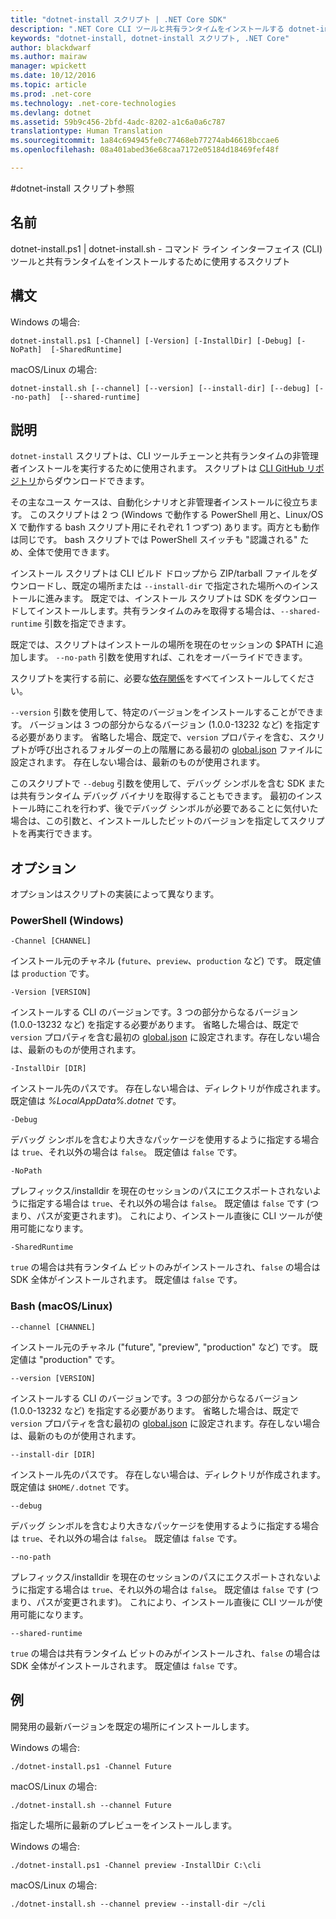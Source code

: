 ```yaml
---
title: "dotnet-install スクリプト | .NET Core SDK"
description: ".NET Core CLI ツールと共有ランタイムをインストールする dotnet-install スクリプトについて説明します。"
keywords: "dotnet-install, dotnet-install スクリプト, .NET Core"
author: blackdwarf
ms.author: mairaw
manager: wpickett
ms.date: 10/12/2016
ms.topic: article
ms.prod: .net-core
ms.technology: .net-core-technologies
ms.devlang: dotnet
ms.assetid: 59b9c456-2bfd-4adc-8202-a1c6a0a6c787
translationtype: Human Translation
ms.sourcegitcommit: 1a84c694945fe0c77468eb77274ab46618bccae6
ms.openlocfilehash: 08a401abed36e68caa7172e05184d18469fef48f

---
```


#<a name="dotnetinstall-scripts-reference"></a>dotnet-install スクリプト参照

## <a name="name"></a>名前
dotnet-install.ps1 | dotnet-install.sh - コマンド ライン インターフェイス (CLI) ツールと共有ランタイムをインストールするために使用するスクリプト

## <a name="synopsis"></a>構文
Windows の場合:

`dotnet-install.ps1 [-Channel] [-Version]
    [-InstallDir] [-Debug] [-NoPath] 
    [-SharedRuntime]`

macOS/Linux の場合:

`dotnet-install.sh [--channel] [--version]
    [--install-dir] [--debug] [--no-path] 
    [--shared-runtime]`

## <a name="description"></a>説明
`dotnet-install` スクリプトは、CLI ツールチェーンと共有ランタイムの非管理者インストールを実行するために使用されます。 スクリプトは [CLI GitHub リポジトリ](https://github.com/dotnet/cli/tree/rel/1.0.0-preview2/scripts/obtain)からダウンロードできます。 

その主なユース ケースは、自動化シナリオと非管理者インストールに役立ちます。 このスクリプトは 2 つ (Windows で動作する PowerShell 用と、Linux/OS X で動作する bash スクリプト用にそれぞれ 1 つずつ) あります。両方とも動作は同じです。 bash スクリプトでは PowerShell スイッチも "認識される" ため、全体で使用できます。 

インストール スクリプトは CLI ビルド ドロップから ZIP/tarball ファイルをダウンロードし、既定の場所または `--install-dir` で指定された場所へのインストールに進みます。 既定では、インストール スクリプトは SDK をダウンロードしてインストールします。共有ランタイムのみを取得する場合は、`--shared-runtime` 引数を指定できます。 

既定では、スクリプトはインストールの場所を現在のセッションの $PATH に追加します。 `--no-path` 引数を使用すれば、これをオーバーライドできます。 

スクリプトを実行する前に、必要な[依存関係](https://github.com/dotnet/core/blob/master/Documentation/prereqs.md)をすべてインストールしてください。

`--version` 引数を使用して、特定のバージョンをインストールすることができます。 バージョンは 3 つの部分からなるバージョン (1.0.0-13232 など) を指定する必要があります。 省略した場合、既定で、`version` プロパティを含む、スクリプトが呼び出されるフォルダーの上の階層にある最初の [global.json](global-json.md) ファイルに設定されます。 存在しない場合は、最新のものが使用されます。

このスクリプトで `--debug` 引数を使用して、デバッグ シンボルを含む SDK または共有ランタイム デバッグ バイナリを取得することもできます。 最初のインストール時にこれを行わず、後でデバッグ シンボルが必要であることに気付いた場合は、この引数と、インストールしたビットのバージョンを指定してスクリプトを再実行できます。 

## <a name="options"></a>オプション
オプションはスクリプトの実装によって異なります。 

### <a name="powershell-windows"></a>PowerShell (Windows)
`-Channel [CHANNEL]`

インストール元のチャネル (`future`、`preview`、`production` など) です。 既定値は `production` です。

`-Version [VERSION]`

インストールする CLI のバージョンです。3 つの部分からなるバージョン (1.0.0-13232 など) を指定する必要があります。 省略した場合は、既定で `version` プロパティを含む最初の [global.json](global-json.md) に設定されます。存在しない場合は、最新のものが使用されます。     

`-InstallDir [DIR]`

インストール先のパスです。 存在しない場合は、ディレクトリが作成されます。 既定値は *%LocalAppData%\.dotnet* です。

`-Debug`

デバッグ シンボルを含むより大きなパッケージを使用するように指定する場合は `true`、それ以外の場合は `false`。 既定値は `false` です。

`-NoPath`

プレフィックス/installdir を現在のセッションのパスにエクスポートされないように指定する場合は `true`、それ以外の場合は `false`。 既定値は `false` です (つまり、パスが変更されます)。 これにより、インストール直後に CLI ツールが使用可能になります。 

`-SharedRuntime`

`true` の場合は共有ランタイム ビットのみがインストールされ、`false` の場合は SDK 全体がインストールされます。 既定値は `false` です。

### <a name="bash-macoslinux"></a>Bash (macOS/Linux)
`--channel [CHANNEL]`

インストール元のチャネル ("future", "preview", "production" など) です。 既定値は "production" です。

`--version [VERSION]`

インストールする CLI のバージョンです。3 つの部分からなるバージョン (1.0.0-13232 など) を指定する必要があります。 省略した場合は、既定で `version` プロパティを含む最初の [global.json](global-json.md) に設定されます。存在しない場合は、最新のものが使用されます。     

`--install-dir [DIR]`

インストール先のパスです。 存在しない場合は、ディレクトリが作成されます。 既定値は `$HOME/.dotnet` です。

`--debug`

デバッグ シンボルを含むより大きなパッケージを使用するように指定する場合は `true`、それ以外の場合は `false`。 既定値は `false` です。

`--no-path`

プレフィックス/installdir を現在のセッションのパスにエクスポートされないように指定する場合は `true`、それ以外の場合は `false`。 既定値は `false` です (つまり、パスが変更されます)。 これにより、インストール直後に CLI ツールが使用可能になります。  

`--shared-runtime`

`true` の場合は共有ランタイム ビットのみがインストールされ、`false` の場合は SDK 全体がインストールされます。 既定値は `false` です。

## <a name="examples"></a>例

開発用の最新バージョンを既定の場所にインストールします。

Windows の場合:

`./dotnet-install.ps1 -Channel Future`

macOS/Linux の場合:

`./dotnet-install.sh --channel Future`

指定した場所に最新のプレビューをインストールします。

Windows の場合:

`./dotnet-install.ps1 -Channel preview -InstallDir C:\cli`

macOS/Linux の場合:

`./dotnet-install.sh --channel preview --install-dir ~/cli`



<!--HONumber=Nov16_HO3-->



